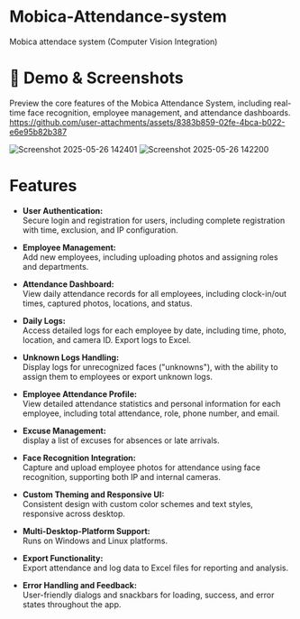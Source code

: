 # Mobica-Attendance-system
Mobica attendace system (Computer Vision Integration)
# 🎥 Demo & Screenshots
Preview the core features of the Mobica Attendance System, including real-time face recognition, employee management, and attendance dashboards.
https://github.com/user-attachments/assets/8383b859-02fe-4bca-b022-e6e95b82b387

![Screenshot 2025-05-26 142401](https://github.com/user-attachments/assets/947151a4-6bdb-46b0-9ce3-c3fca22a7f14)
![Screenshot 2025-05-26 142200](https://github.com/user-attachments/assets/9f230375-fd21-48ff-b04d-46b6ca5aee63)

# Features

- **User Authentication:**  
  Secure login and registration for users, including complete registration with time, exclusion, and IP configuration.

- **Employee Management:**  
  Add new employees, including uploading photos and assigning roles and departments.

- **Attendance Dashboard:**  
  View daily attendance records for all employees, including clock-in/out times, captured photos, locations, and status.

- **Daily Logs:**  
  Access detailed logs for each employee by date, including time, photo, location, and camera ID. Export logs to Excel.

- **Unknown Logs Handling:**  
  Display logs for unrecognized faces ("unknowns"), with the ability to assign them to employees or export unknown logs.

- **Employee Attendance Profile:**  
  View detailed attendance statistics and personal information for each employee, including total attendance, role, phone number, and email.

- **Excuse Management:**  
  display a list of excuses for absences or late arrivals.

- **Face Recognition Integration:**  
  Capture and upload employee photos for attendance using face recognition, supporting both IP and internal cameras.

- **Custom Theming and Responsive UI:**  
  Consistent design with custom color schemes and text styles, responsive across desktop.

- **Multi-Desktop-Platform Support:**  
  Runs on Windows and Linux platforms.

- **Export Functionality:**  
  Export attendance and log data to Excel files for reporting and analysis.

- **Error Handling and Feedback:**  
  User-friendly dialogs and snackbars for loading, success, and error states throughout the app.
